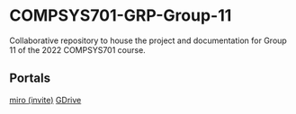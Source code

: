 # COMPSYS701-GRP-Group-11
Collaborative repository to house the project and documentation for Group 11 of the 2022 COMPSYS701 course.

## Portals

[miro (invite)](https://miro.com/app/board/uXjVO4GOxp0=/?share_link_id=125390366526)
[GDrive](https://drive.google.com/drive/folders/1gSoDQX3xPiMBVx5kZBHiKaE35sB-lPa-?usp=sharing)
